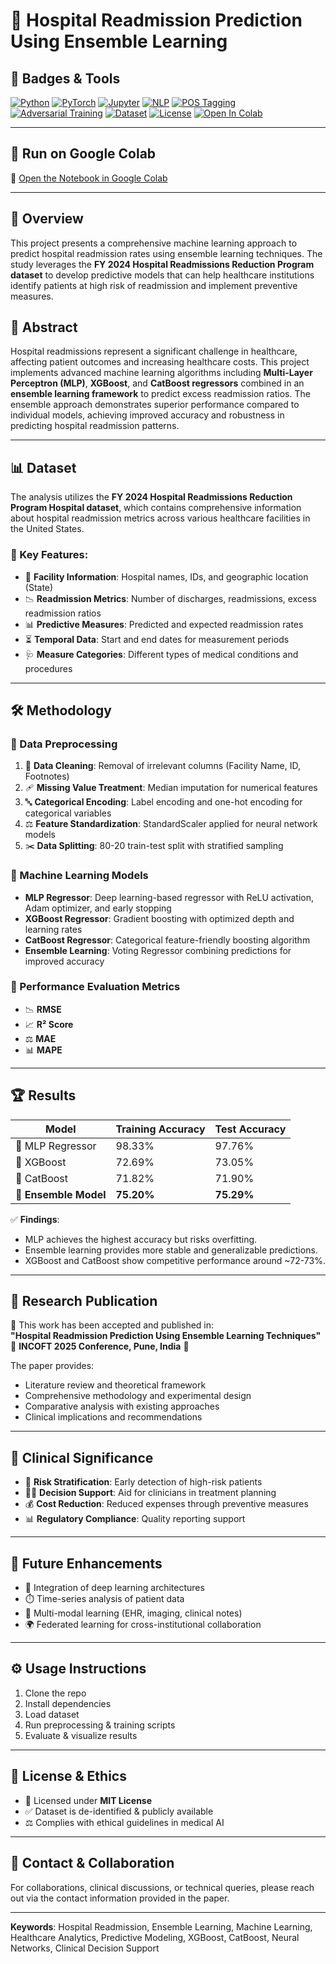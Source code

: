 
# 🏥 Hospital Readmission Prediction Using Ensemble Learning
## 🚀 Badges & Tools
[![Python](https://img.shields.io/badge/Python-3.7%2B-blue.svg)](https://www.python.org/downloads/)
[![PyTorch](https://img.shields.io/badge/PyTorch-1.9%2B-red.svg)](https://pytorch.org/)
[![Jupyter](https://img.shields.io/badge/Jupyter-Notebook-orange.svg)](https://jupyter.org/)
[![NLP](https://img.shields.io/badge/NLP-Text%20Processing-green.svg)](https://en.wikipedia.org/wiki/Natural_language_processing)
[![POS Tagging](https://img.shields.io/badge/POS-Tagging-yellow.svg)](https://en.wikipedia.org/wiki/Part-of-speech_tagging)
[![Adversarial Training](https://img.shields.io/badge/Adversarial-Training-critical.svg)](https://arxiv.org/abs/1412.6572)
[![Dataset](https://img.shields.io/badge/Dataset-CSV-lightgrey.svg)]()
[![License](https://img.shields.io/badge/License-MIT-green.svg)](LICENSE)
[![Open In Colab](https://colab.research.google.com/assets/colab-badge.svg)](https://colab.research.google.com/drive/1xD_twIV6z6kD_YH3LAM0j-4j7Q6I7mUf)

---

## 🚀 Run on Google Colab

🔗 [Open the Notebook in Google Colab](https://colab.research.google.com/drive/1B3MA-TlDmo2XkLJtL1ShfQjgBawmjxZg)

---

## 📌 Overview
This project presents a comprehensive machine learning approach to predict hospital readmission rates using ensemble learning techniques. The study leverages the **FY 2024 Hospital Readmissions Reduction Program dataset** to develop predictive models that can help healthcare institutions identify patients at high risk of readmission and implement preventive measures.

## 📑 Abstract
Hospital readmissions represent a significant challenge in healthcare, affecting patient outcomes and increasing healthcare costs. This project implements advanced machine learning algorithms including **Multi-Layer Perceptron (MLP)**, **XGBoost**, and **CatBoost regressors** combined in an **ensemble learning framework** to predict excess readmission ratios. The ensemble approach demonstrates superior performance compared to individual models, achieving improved accuracy and robustness in predicting hospital readmission patterns.

---



## 📊 Dataset
The analysis utilizes the **FY 2024 Hospital Readmissions Reduction Program Hospital dataset**, which contains comprehensive information about hospital readmission metrics across various healthcare facilities in the United States.

### 🔑 Key Features:
- 🏥 **Facility Information**: Hospital names, IDs, and geographic location (State)
- 📉 **Readmission Metrics**: Number of discharges, readmissions, excess readmission ratios
- 📊 **Predictive Measures**: Predicted and expected readmission rates
- ⏳ **Temporal Data**: Start and end dates for measurement periods
- 🩺 **Measure Categories**: Different types of medical conditions and procedures

---

## 🛠️ Methodology

### 🔄 Data Preprocessing
1. 🧹 **Data Cleaning**: Removal of irrelevant columns (Facility Name, ID, Footnotes)
2. 🩹 **Missing Value Treatment**: Median imputation for numerical features
3. 🔤 **Categorical Encoding**: Label encoding and one-hot encoding for categorical variables
4. ⚖️ **Feature Standardization**: StandardScaler applied for neural network models
5. ✂️ **Data Splitting**: 80-20 train-test split with stratified sampling

### 🤖 Machine Learning Models
- **MLP Regressor**: Deep learning-based regressor with ReLU activation, Adam optimizer, and early stopping  
- **XGBoost Regressor**: Gradient boosting with optimized depth and learning rates  
- **CatBoost Regressor**: Categorical feature-friendly boosting algorithm  
- **Ensemble Learning**: Voting Regressor combining predictions for improved accuracy  

### 📏 Performance Evaluation Metrics
- 📉 **RMSE**
- 📈 **R² Score**
- ⚖️ **MAE**
- 📊 **MAPE**

---

## 🏆 Results

| Model | Training Accuracy | Test Accuracy |
|-------|------------------|---------------|
| 🔹 MLP Regressor | 98.33% | 97.76% |
| 🔹 XGBoost | 72.69% | 73.05% |
| 🔹 CatBoost | 71.82% | 71.90% |
| 🌟 **Ensemble Model** | **75.20%** | **75.29%** |

✅ **Findings**:  
- MLP achieves the highest accuracy but risks overfitting.  
- Ensemble learning provides more stable and generalizable predictions.  
- XGBoost and CatBoost show competitive performance around ~72-73%.  

---

## 📖 Research Publication
📌 This work has been accepted and published in:  
**"Hospital Readmission Prediction Using Ensemble Learning Techniques"**  
📝 **INCOFT 2025 Conference, Pune, India** 🎉  

The paper provides:
- Literature review and theoretical framework  
- Comprehensive methodology and experimental design  
- Comparative analysis with existing approaches  
- Clinical implications and recommendations  

---

## 🏥 Clinical Significance
- 🧾 **Risk Stratification**: Early detection of high-risk patients  
- 👩‍⚕️ **Decision Support**: Aid for clinicians in treatment planning  
- 💰 **Cost Reduction**: Reduced expenses through preventive measures  
- 📊 **Regulatory Compliance**: Quality reporting support  

---

## 🔮 Future Enhancements
- 🔗 Integration of deep learning architectures  
- ⏱️ Time-series analysis of patient data  
- 🧠 Multi-modal learning (EHR, imaging, clinical notes)  
- 🌍 Federated learning for cross-institutional collaboration  

---

## ⚙️ Usage Instructions
1. Clone the repo  
2. Install dependencies  
3. Load dataset  
4. Run preprocessing & training scripts  
5. Evaluate & visualize results  

---

## 🔐 License & Ethics
- 📜 Licensed under **MIT License**  
- ✅ Dataset is de-identified & publicly available  
- ⚖️ Complies with ethical guidelines in medical AI  

---

## 🤝 Contact & Collaboration
For collaborations, clinical discussions, or technical queries, please reach out via the contact information provided in the paper.

---

**Keywords**: Hospital Readmission, Ensemble Learning, Machine Learning, Healthcare Analytics, Predictive Modeling, XGBoost, CatBoost, Neural Networks, Clinical Decision Support  
